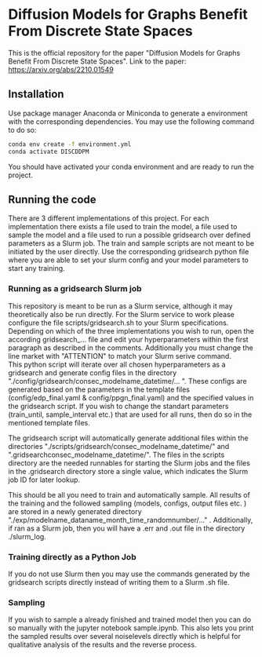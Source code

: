 # Diffusion Models for Graphs Benefit From Discrete State Spaces

This is the official repository for the paper "Diffusion Models for Graphs Benefit From Discrete State Spaces". 
Link to the paper: https://arxiv.org/abs/2210.01549

## Installation
Use package manager Anaconda or Miniconda to generate a environment with the corresponding dependencies.
You may use the following command to do so: 
```bash
conda env create -f environment.yml
conda activate DISCDDPM
```
You should have activated your conda environment and are ready to run the project.

## Running the code
There are 3 different implementations of this project. For each implementation there exists a file used to train the model, a file used to sample the model and a file used to run a possible gridsearch over defined parameters as a Slurm job. The train and sample scripts are not meant to be initiated by the user directly. Use the corresponding gridsearch python file where you are able to set your slurm config and your model parameters to start any training.

### Running as a gridsearch Slurm job
This repository is meant to be run as a Slurm service, although it may theoretically also be run directly. For the Slurm service to work please configure the file scripts/gridsearch.sh to your Slurm specifications.
Depending on which of the three implementations you wish to run, open the according gridsearch_... file and edit your hyperparameters within the first paragraph as described in the comments.  Additionally you must change the line market with "ATTENTION" to match your Slurm serive command.   
This python script will iterate over all chosen hyperparameters as a gridsearch and generate config files in the directory "./config/gridsearch/consec_modelname_datetime/... ". These configs are generated based on the parameters in the template files (config/edp_final.yaml & config/ppgn_final.yaml) and the specified values in the gridsearch script. If you wish to change the standart parameters (train_until, sample_interval etc.) that are used for all runs, then do so in the mentioned template files. 

The gridsearch script will automatically generate additional files within the directories "./scripts/gridsearch/consec_modelname_datetime/" and ".gridsearchconsec_modelname_datetime/". The files in the scripts directory are the needed runnables for starting the Slurm jobs and the files in the .gridsearch directory store a single value, which indicates the Slurm job ID for later lookup.

This should be all you need to train and automatically sample.
All results of the training and the followed sampling (models, configs, output files etc. ) are stored in a newly generated directory  "./exp/modelname_dataname_month_time_randomnumber/..." . Additionally, if ran as a Slurm job, then you will have a .err and .out file in the directory ./slurm_log.

### Training directly as a Python Job
If you do not use Slurm then you may use the commands generated by the gridsearch scripts directly instead of writing them to a Slurm .sh file.

### Sampling 
If you wish to sample a already finished and trained model then you can do so manually with the jupyter notebook sample.ipynb. This also lets you print the sampled results over several noiselevels directly which is helpful for qualitative analysis of the results and the reverse process.



